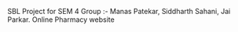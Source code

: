 SBL Project for SEM 4 
Group :- Manas Patekar, 
Siddharth Sahani, 
Jai Parkar.
Online Pharmacy website
